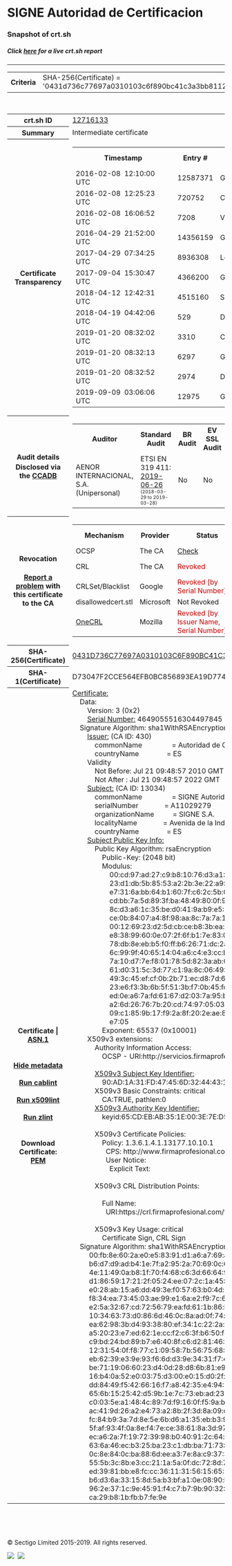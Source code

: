 # SIGNE Autoridad de Certificacion
### Snapshot of crt.sh
##### Click [here](https://crt.sh/?q=0431D736C77697A0310103C6F890BC41C3A3BB81128ADE8D3C3461B4028D4413) for a live crt.sh report

---
<!DOCTYPE HTML PUBLIC "-//W3C//DTD HTML 4.0 Transitional//EN">
<HTML>

<BODY>

<TABLE>
  <TR>
    <TH class="outer">Criteria</TH>
    <TD class="outer">SHA-256(Certificate) = '0431d736c77697a0310103c6f890bc41c3a3bb81128ade8d3c3461b4028d4413'</TD>
  </TR>
</TABLE>
<BR>
<TABLE>
  <TR>
    <TH class="outer">crt.sh ID</TH>
    <TD class="outer"><A href="?id=12716133">12716133</A></TD>
  </TR>
  <TR>
    <TH class="outer">Summary</TH>
    <TD class="outer">Intermediate certificate</TD>
  </TR>
  <TR>
    <TH class="outer">Certificate<BR>Transparency</TH>
    <TD class="outer">
<TABLE class="options" style="margin-left:0px">
  <TR>
    <TH>Timestamp</TH>
    <TH>Entry #</TH>
    <TH>Log Operator</TH>
    <TH>Log URL</TH>
  </TR>
  <TR>
    <TD>2016-02-08&nbsp; <FONT class="small">12:10:00 UTC</FONT></TD>
    <TD>12587371</TD>
    <TD>Google</TD>
    <TD>https://ct.googleapis.com/pilot</TD>
  </TR>
  <TR>
    <TD>2016-02-08&nbsp; <FONT class="small">12:25:23 UTC</FONT></TD>
    <TD>720752</TD>
    <TD>Certly</TD>
    <TD>https://log.certly.io</TD>
  </TR>
  <TR>
    <TD>2016-02-08&nbsp; <FONT class="small">16:06:52 UTC</FONT></TD>
    <TD>7208</TD>
    <TD>Venafi</TD>
    <TD>https://ctlog.api.venafi.com</TD>
  </TR>
  <TR>
    <TD>2016-04-29&nbsp; <FONT class="small">21:52:00 UTC</FONT></TD>
    <TD>14356159</TD>
    <TD>Google</TD>
    <TD>https://ct.googleapis.com/rocketeer</TD>
  </TR>
  <TR>
    <TD>2017-04-29&nbsp; <FONT class="small">07:34:25 UTC</FONT></TD>
    <TD>8936308</TD>
    <TD>Let's Encrypt</TD>
    <TD>https://clicky.ct.letsencrypt.org</TD>
  </TR>
  <TR>
    <TD>2017-09-04&nbsp; <FONT class="small">15:30:47 UTC</FONT></TD>
    <TD>4366200</TD>
    <TD>Google</TD>
    <TD>https://ct.googleapis.com/skydiver</TD>
  </TR>
  <TR>
    <TD>2018-04-12&nbsp; <FONT class="small">12:42:31 UTC</FONT></TD>
    <TD>4515160</TD>
    <TD>Sectigo</TD>
    <TD>https://dodo.ct.comodo.com</TD>
  </TR>
  <TR>
    <TD>2018-04-19&nbsp; <FONT class="small">04:42:06 UTC</FONT></TD>
    <TD>529</TD>
    <TD>DigiCert</TD>
    <TD>https://yeti2022.ct.digicert.com/log</TD>
  </TR>
  <TR>
    <TD>2019-01-20&nbsp; <FONT class="small">08:32:02 UTC</FONT></TD>
    <TD>3310</TD>
    <TD>Cloudflare</TD>
    <TD>https://ct.cloudflare.com/logs/nimbus2022</TD>
  </TR>
  <TR>
    <TD>2019-01-20&nbsp; <FONT class="small">08:32:13 UTC</FONT></TD>
    <TD>6297</TD>
    <TD>Google</TD>
    <TD>https://ct.googleapis.com/logs/xenon2022</TD>
  </TR>
  <TR>
    <TD>2019-01-20&nbsp; <FONT class="small">08:32:52 UTC</FONT></TD>
    <TD>2974</TD>
    <TD>DigiCert</TD>
    <TD>https://nessie2022.ct.digicert.com/log</TD>
  </TR>
  <TR>
    <TD>2019-09-09&nbsp; <FONT class="small">03:06:06 UTC</FONT></TD>
    <TD>12975</TD>
    <TD>Google</TD>
    <TD>https://ct.googleapis.com/logs/argon2022</TD>
  </TR>
</TABLE>
    </TD>
  </TR>
  <TR>
    <TH class="outer">Audit details<BR>
      <DIV class="small" style="padding-top:3px">Disclosed via the
        <A href="//ccadb-public.secure.force.com/mozilla/PublicAllIntermediateCerts" target="_blank">CCADB</A></DIV>
    </TH>
    <TD class="outer">
<TABLE class="options" style="margin-left:0px">
  <TR>
    <TH>Auditor</TH>
    <TH>Standard Audit</TH>
    <TH>BR Audit</TH>
    <TH>EV SSL Audit</TH>
    <TH>Documents</TH>
    <TH>CCADB</TH>
    <TH>Root Owner / Certificate</TH>
  </TR>
  <TR>
    <TD style="vertical-align:middle">AENOR INTERNACIONAL, S.A. (Unipersonal)</TD>
    <TD>ETSI EN 319 411:
      <A href="https://www.signe.es/wp-content/uploads/2019/07/2019-AENOR-Anexo-2-ETSI-319-411-2-PSC-SIGNE_v2-ce.pdf" target="_blank">2019-06-26</A>
      <BR><FONT style="font-size:8pt">(2018-03-29 to 2019-03-28)</FONT></TD>
    <TD>No    <TD>No    <TD>
      <A href="http://www.signe.es/wp-content/uploads/2018/08/DPC_SIGNE_2.1-180731.pdf" target="blank">CPS</A>
    </TD>
    <TD><A href="//ccadb.force.com/001o000000xOlfRAAS" target="_blank">001o000000xOlfRAAS</A></TD>
    <TD><A href="/?id=24651">Autoridad de Certificacion Firmaprofesional</A></TD>
  </TR>
</TABLE>
    </TD>
  </TR>
  <TR>
    <TH class="outer">Revocation<BR><BR>
      <DIV class="small" style="padding-top:3px"><A href="?id=12716133&opt=problemreporting">Report a problem</A> with<BR>this certificate to the CA</DIV></TH>
    <TD class="outer">
      <TABLE class="options" style="margin-left:0px">
        <TR>
          <TH>Mechanism</TH>
          <TH>Provider</TH>
          <TH>Status</TH>
          <TH>Revocation Date</TH>
          <TH>Last Observed in CRL</TH>
          <TH>Last Checked <SPAN style="color:#CC0000;vertical-align:middle;font-size:70%;font-weight:normal">(Error)</SPAN></TH>
        </TR>
        <TR>
          <TD>OCSP</TD>
          <TD>The CA</TD>
          <TD><A href="?id=12716133&opt=ocsp">Check</A></TD>
          <TD><SPAN style="color:#888888">?</SPAN></TD>
          <TD><SPAN style="color:#888888">n/a</SPAN></TD>
          <TD><SPAN style="color:#888888">?</SPAN></TD>
        </TR>
        <TR>
          <TD>CRL</TD>
          <TD>The CA</TD>
          <TD><SPAN style="color:#CC0000">Revoked</SPAN></TD><TD>2019-10-22&nbsp; <FONT class="small">08:42:26 UTC</FONT></TD><TD>2019-10-23&nbsp; <FONT class="small">13:07:52 UTC</FONT></TD><TD>2019-12-04&nbsp; <FONT class="small">16:50:06 UTC</FONT></TD>
        </TR>
        <TR>
          <TD>CRLSet/Blacklist</TD>
          <TD>Google</TD>
          <TD><SPAN style="color:#CC0000">Revoked [by Serial Number]</SPAN></TD>
          <TD><SPAN style="color:#888888">n/a</SPAN></TD>
          <TD><SPAN style="color:#888888">n/a</SPAN></TD>
          <TD><SPAN style="color:#888888">n/a</SPAN></TD>
        </TR>
        <TR>
          <TD>disallowedcert.stl</TD>
          <TD>Microsoft</TD>
          <TD>Not Revoked</TD>
          <TD><SPAN style="color:#888888">n/a</SPAN></TD>
          <TD><SPAN style="color:#888888">n/a</SPAN></TD>
          <TD><SPAN style="color:#888888">n/a</SPAN></TD>
        </TR>
        <TR>
          <TD><A href="/mozilla-onecrl" target="_blank">OneCRL</A></TD>
          <TD>Mozilla</TD>
          <TD><SPAN style="color:#CC0000">Revoked [by Issuer Name, Serial Number]</SPAN></TD><TD><SPAN style="color:#888888">Unknown</SPAN></TD>
          <TD><SPAN style="color:#888888">n/a</SPAN></TD>
          <TD><SPAN style="color:#888888">n/a</SPAN></TD>
        </TR>
      </TABLE>
    </TD>
  </TR>
  <TR>
    <TH class="outer">SHA-256(Certificate)</TH>
    <TD class="outer"><A href="//censys.io/certificates/0431d736c77697a0310103c6f890bc41c3a3bb81128ade8d3c3461b4028d4413">0431D736C77697A0310103C6F890BC41C3A3BB81128ADE8D3C3461B4028D4413</A></TD>
  </TR>
  <TR>
    <TH class="outer">SHA-1(Certificate)</TH>
    <TD class="outer">D73047F2CCE564EFB0BC856893EA19D77469398C</TD>
  </TR>
  <TR>
    <TH class="outer">Certificate | <A href="?asn1=12716133">ASN.1</A>
      <SPAN class="small"><BR>
      <BR><BR><A href="?id=12716133&opt=nometadata">Hide metadata</A>
      <BR><BR><A href="?id=12716133&opt=cablint">Run cablint</A>
      <BR><BR><A href="?id=12716133&opt=x509lint">Run x509lint</A>
      <BR><BR><A href="?id=12716133&opt=zlint">Run zlint</A>
      <BR><BR><BR>Download Certificate: <A href="?d=12716133">PEM</A>
      </SPAN>
    </TH>
    <TD class="text"><A href="?d=12716133">Certificate:</A><BR>&nbsp;&nbsp;&nbsp;&nbsp;Data:<BR>&nbsp;&nbsp;&nbsp;&nbsp;&nbsp;&nbsp;&nbsp;&nbsp;Version:&nbsp;3&nbsp;(0x2)<BR>&nbsp;&nbsp;&nbsp;&nbsp;&nbsp;&nbsp;&nbsp;&nbsp;<A href="?serial=4084c35c3e665cb5">Serial&nbsp;Number:</A>&nbsp;4649055516304497845&nbsp;(0x4084c35c3e665cb5)<BR>&nbsp;&nbsp;&nbsp;&nbsp;Signature&nbsp;Algorithm:&nbsp;sha1WithRSAEncryption<BR>&nbsp;&nbsp;&nbsp;&nbsp;&nbsp;&nbsp;&nbsp;&nbsp;<A href="?caid=430">Issuer:</A> <SPAN class="small">(CA ID: 430)</SPAN><BR>&nbsp;&nbsp;&nbsp;&nbsp;&nbsp;&nbsp;&nbsp;&nbsp;&nbsp;&nbsp;&nbsp;&nbsp;commonName&nbsp;&nbsp;&nbsp;&nbsp;&nbsp;&nbsp;&nbsp;&nbsp;&nbsp;&nbsp;&nbsp;&nbsp;&nbsp;&nbsp;&nbsp;&nbsp;=&nbsp;Autoridad&nbsp;de&nbsp;Certificacion&nbsp;Firmaprofesional&nbsp;CIF&nbsp;A62634068<BR>&nbsp;&nbsp;&nbsp;&nbsp;&nbsp;&nbsp;&nbsp;&nbsp;&nbsp;&nbsp;&nbsp;&nbsp;countryName&nbsp;&nbsp;&nbsp;&nbsp;&nbsp;&nbsp;&nbsp;&nbsp;&nbsp;&nbsp;&nbsp;&nbsp;&nbsp;&nbsp;&nbsp;=&nbsp;ES<BR>&nbsp;&nbsp;&nbsp;&nbsp;&nbsp;&nbsp;&nbsp;&nbsp;Validity<BR>&nbsp;&nbsp;&nbsp;&nbsp;&nbsp;&nbsp;&nbsp;&nbsp;&nbsp;&nbsp;&nbsp;&nbsp;Not&nbsp;Before:&nbsp;Jul&nbsp;21&nbsp;09:48:57&nbsp;2010&nbsp;GMT<BR>&nbsp;&nbsp;&nbsp;&nbsp;&nbsp;&nbsp;&nbsp;&nbsp;&nbsp;&nbsp;&nbsp;&nbsp;Not&nbsp;After&nbsp;:&nbsp;Jul&nbsp;21&nbsp;09:48:57&nbsp;2022&nbsp;GMT<BR>&nbsp;&nbsp;&nbsp;&nbsp;&nbsp;&nbsp;&nbsp;&nbsp;<A href="?caid=13034">Subject:</A> <SPAN class="small">(CA ID: 13034)</SPAN><BR>&nbsp;&nbsp;&nbsp;&nbsp;&nbsp;&nbsp;&nbsp;&nbsp;&nbsp;&nbsp;&nbsp;&nbsp;commonName&nbsp;&nbsp;&nbsp;&nbsp;&nbsp;&nbsp;&nbsp;&nbsp;&nbsp;&nbsp;&nbsp;&nbsp;&nbsp;&nbsp;&nbsp;&nbsp;=&nbsp;SIGNE&nbsp;Autoridad&nbsp;de&nbsp;Certificacion<BR>&nbsp;&nbsp;&nbsp;&nbsp;&nbsp;&nbsp;&nbsp;&nbsp;&nbsp;&nbsp;&nbsp;&nbsp;serialNumber&nbsp;&nbsp;&nbsp;&nbsp;&nbsp;&nbsp;&nbsp;&nbsp;&nbsp;&nbsp;&nbsp;&nbsp;&nbsp;&nbsp;=&nbsp;A11029279<BR>&nbsp;&nbsp;&nbsp;&nbsp;&nbsp;&nbsp;&nbsp;&nbsp;&nbsp;&nbsp;&nbsp;&nbsp;organizationName&nbsp;&nbsp;&nbsp;&nbsp;&nbsp;&nbsp;&nbsp;&nbsp;&nbsp;&nbsp;=&nbsp;SIGNE&nbsp;S.A.<BR>&nbsp;&nbsp;&nbsp;&nbsp;&nbsp;&nbsp;&nbsp;&nbsp;&nbsp;&nbsp;&nbsp;&nbsp;localityName&nbsp;&nbsp;&nbsp;&nbsp;&nbsp;&nbsp;&nbsp;&nbsp;&nbsp;&nbsp;&nbsp;&nbsp;&nbsp;&nbsp;=&nbsp;Avenida&nbsp;de&nbsp;la&nbsp;Industria&nbsp;18.&nbsp;Tres&nbsp;Cantos&nbsp;28760-Madrid<BR>&nbsp;&nbsp;&nbsp;&nbsp;&nbsp;&nbsp;&nbsp;&nbsp;&nbsp;&nbsp;&nbsp;&nbsp;countryName&nbsp;&nbsp;&nbsp;&nbsp;&nbsp;&nbsp;&nbsp;&nbsp;&nbsp;&nbsp;&nbsp;&nbsp;&nbsp;&nbsp;&nbsp;=&nbsp;ES<BR>&nbsp;&nbsp;&nbsp;&nbsp;&nbsp;&nbsp;&nbsp;&nbsp;<A href="?spkisha256=ca77a527af8ab05d09f8d88aa51ae2a995a2fb0cbc7cb6622ff13538f23d9bb4">Subject&nbsp;Public&nbsp;Key&nbsp;Info:</A><BR>&nbsp;&nbsp;&nbsp;&nbsp;&nbsp;&nbsp;&nbsp;&nbsp;&nbsp;&nbsp;&nbsp;&nbsp;Public&nbsp;Key&nbsp;Algorithm:&nbsp;rsaEncryption<BR>&nbsp;&nbsp;&nbsp;&nbsp;&nbsp;&nbsp;&nbsp;&nbsp;&nbsp;&nbsp;&nbsp;&nbsp;&nbsp;&nbsp;&nbsp;&nbsp;Public-Key:&nbsp;(2048&nbsp;bit)<BR>&nbsp;&nbsp;&nbsp;&nbsp;&nbsp;&nbsp;&nbsp;&nbsp;&nbsp;&nbsp;&nbsp;&nbsp;&nbsp;&nbsp;&nbsp;&nbsp;Modulus:<BR>&nbsp;&nbsp;&nbsp;&nbsp;&nbsp;&nbsp;&nbsp;&nbsp;&nbsp;&nbsp;&nbsp;&nbsp;&nbsp;&nbsp;&nbsp;&nbsp;&nbsp;&nbsp;&nbsp;&nbsp;00:cd:97:ad:27:c9:b8:10:76:d3:a1:68:5b:e2:3f:<BR>&nbsp;&nbsp;&nbsp;&nbsp;&nbsp;&nbsp;&nbsp;&nbsp;&nbsp;&nbsp;&nbsp;&nbsp;&nbsp;&nbsp;&nbsp;&nbsp;&nbsp;&nbsp;&nbsp;&nbsp;23:d1:db:5b:85:53:a2:2b:3e:22:a9:64:39:98:58:<BR>&nbsp;&nbsp;&nbsp;&nbsp;&nbsp;&nbsp;&nbsp;&nbsp;&nbsp;&nbsp;&nbsp;&nbsp;&nbsp;&nbsp;&nbsp;&nbsp;&nbsp;&nbsp;&nbsp;&nbsp;e7:31:6a:bb:64:b1:60:7f:c6:2c:5b:08:dd:a5:70:<BR>&nbsp;&nbsp;&nbsp;&nbsp;&nbsp;&nbsp;&nbsp;&nbsp;&nbsp;&nbsp;&nbsp;&nbsp;&nbsp;&nbsp;&nbsp;&nbsp;&nbsp;&nbsp;&nbsp;&nbsp;cd:bb:7a:5d:89:3f:ba:48:49:80:0f:96:ec:eb:a7:<BR>&nbsp;&nbsp;&nbsp;&nbsp;&nbsp;&nbsp;&nbsp;&nbsp;&nbsp;&nbsp;&nbsp;&nbsp;&nbsp;&nbsp;&nbsp;&nbsp;&nbsp;&nbsp;&nbsp;&nbsp;8c:d3:a6:1c:35:be:d0:41:9a:b9:e5:9d:4d:d1:cd:<BR>&nbsp;&nbsp;&nbsp;&nbsp;&nbsp;&nbsp;&nbsp;&nbsp;&nbsp;&nbsp;&nbsp;&nbsp;&nbsp;&nbsp;&nbsp;&nbsp;&nbsp;&nbsp;&nbsp;&nbsp;ce:0b:84:07:a4:8f:98:aa:8c:7a:7a:1d:1a:b3:d6:<BR>&nbsp;&nbsp;&nbsp;&nbsp;&nbsp;&nbsp;&nbsp;&nbsp;&nbsp;&nbsp;&nbsp;&nbsp;&nbsp;&nbsp;&nbsp;&nbsp;&nbsp;&nbsp;&nbsp;&nbsp;00:12:69:23:d2:5d:cb:ce:b8:3b:ea:e2:3a:a0:ff:<BR>&nbsp;&nbsp;&nbsp;&nbsp;&nbsp;&nbsp;&nbsp;&nbsp;&nbsp;&nbsp;&nbsp;&nbsp;&nbsp;&nbsp;&nbsp;&nbsp;&nbsp;&nbsp;&nbsp;&nbsp;e8:38:99:60:0e:07:2f:6f:b1:7e:83:02:11:28:b1:<BR>&nbsp;&nbsp;&nbsp;&nbsp;&nbsp;&nbsp;&nbsp;&nbsp;&nbsp;&nbsp;&nbsp;&nbsp;&nbsp;&nbsp;&nbsp;&nbsp;&nbsp;&nbsp;&nbsp;&nbsp;78:db:8e:eb:b5:f0:ff:b6:26:71:dc:2a:ae:47:22:<BR>&nbsp;&nbsp;&nbsp;&nbsp;&nbsp;&nbsp;&nbsp;&nbsp;&nbsp;&nbsp;&nbsp;&nbsp;&nbsp;&nbsp;&nbsp;&nbsp;&nbsp;&nbsp;&nbsp;&nbsp;6c:99:9f:40:65:14:04:a6:c4:e3:cc:b2:82:1a:e4:<BR>&nbsp;&nbsp;&nbsp;&nbsp;&nbsp;&nbsp;&nbsp;&nbsp;&nbsp;&nbsp;&nbsp;&nbsp;&nbsp;&nbsp;&nbsp;&nbsp;&nbsp;&nbsp;&nbsp;&nbsp;7a:10:d7:7e:f8:01:78:5d:82:3a:ab:0c:75:7b:2f:<BR>&nbsp;&nbsp;&nbsp;&nbsp;&nbsp;&nbsp;&nbsp;&nbsp;&nbsp;&nbsp;&nbsp;&nbsp;&nbsp;&nbsp;&nbsp;&nbsp;&nbsp;&nbsp;&nbsp;&nbsp;61:d0:31:5c:3d:77:c1:9a:8c:06:49:99:21:84:d8:<BR>&nbsp;&nbsp;&nbsp;&nbsp;&nbsp;&nbsp;&nbsp;&nbsp;&nbsp;&nbsp;&nbsp;&nbsp;&nbsp;&nbsp;&nbsp;&nbsp;&nbsp;&nbsp;&nbsp;&nbsp;49:3c:45:ef:cf:0b:2b:71:ec:d8:7d:6a:de:72:2b:<BR>&nbsp;&nbsp;&nbsp;&nbsp;&nbsp;&nbsp;&nbsp;&nbsp;&nbsp;&nbsp;&nbsp;&nbsp;&nbsp;&nbsp;&nbsp;&nbsp;&nbsp;&nbsp;&nbsp;&nbsp;23:e6:f3:3b:6b:5f:51:3b:f7:0b:45:fd:03:a9:1e:<BR>&nbsp;&nbsp;&nbsp;&nbsp;&nbsp;&nbsp;&nbsp;&nbsp;&nbsp;&nbsp;&nbsp;&nbsp;&nbsp;&nbsp;&nbsp;&nbsp;&nbsp;&nbsp;&nbsp;&nbsp;ed:0e:a6:7a:fd:61:67:d2:03:7a:95:b6:0c:f6:bb:<BR>&nbsp;&nbsp;&nbsp;&nbsp;&nbsp;&nbsp;&nbsp;&nbsp;&nbsp;&nbsp;&nbsp;&nbsp;&nbsp;&nbsp;&nbsp;&nbsp;&nbsp;&nbsp;&nbsp;&nbsp;a2:6d:26:76:7b:20:cd:74:97:05:03:ff:42:e9:7f:<BR>&nbsp;&nbsp;&nbsp;&nbsp;&nbsp;&nbsp;&nbsp;&nbsp;&nbsp;&nbsp;&nbsp;&nbsp;&nbsp;&nbsp;&nbsp;&nbsp;&nbsp;&nbsp;&nbsp;&nbsp;09:c1:85:9b:17:f9:2a:8f:20:2e:ae:85:f6:e9:4f:<BR>&nbsp;&nbsp;&nbsp;&nbsp;&nbsp;&nbsp;&nbsp;&nbsp;&nbsp;&nbsp;&nbsp;&nbsp;&nbsp;&nbsp;&nbsp;&nbsp;&nbsp;&nbsp;&nbsp;&nbsp;e7:05<BR>&nbsp;&nbsp;&nbsp;&nbsp;&nbsp;&nbsp;&nbsp;&nbsp;&nbsp;&nbsp;&nbsp;&nbsp;&nbsp;&nbsp;&nbsp;&nbsp;Exponent:&nbsp;65537&nbsp;(0x10001)<BR>&nbsp;&nbsp;&nbsp;&nbsp;&nbsp;&nbsp;&nbsp;&nbsp;X509v3&nbsp;extensions:<BR>&nbsp;&nbsp;&nbsp;&nbsp;&nbsp;&nbsp;&nbsp;&nbsp;&nbsp;&nbsp;&nbsp;&nbsp;Authority&nbsp;Information&nbsp;Access:&nbsp;<BR>&nbsp;&nbsp;&nbsp;&nbsp;&nbsp;&nbsp;&nbsp;&nbsp;&nbsp;&nbsp;&nbsp;&nbsp;&nbsp;&nbsp;&nbsp;&nbsp;OCSP&nbsp;-&nbsp;URI:http://servicios.firmaprofesional.com/ocsp<BR><BR>&nbsp;&nbsp;&nbsp;&nbsp;&nbsp;&nbsp;&nbsp;&nbsp;&nbsp;&nbsp;&nbsp;&nbsp;<A href="?ski=90ad1a31fd47456d32444318859764c738ae6da8">X509v3&nbsp;Subject&nbsp;Key&nbsp;Identifier:</A><BR>&nbsp;&nbsp;&nbsp;&nbsp;&nbsp;&nbsp;&nbsp;&nbsp;&nbsp;&nbsp;&nbsp;&nbsp;&nbsp;&nbsp;&nbsp;&nbsp;90:AD:1A:31:FD:47:45:6D:32:44:43:18:85:97:64:C7:38:AE:6D:A8<BR>&nbsp;&nbsp;&nbsp;&nbsp;&nbsp;&nbsp;&nbsp;&nbsp;&nbsp;&nbsp;&nbsp;&nbsp;X509v3&nbsp;Basic&nbsp;Constraints:&nbsp;critical<BR>&nbsp;&nbsp;&nbsp;&nbsp;&nbsp;&nbsp;&nbsp;&nbsp;&nbsp;&nbsp;&nbsp;&nbsp;&nbsp;&nbsp;&nbsp;&nbsp;CA:TRUE,&nbsp;pathlen:0<BR>&nbsp;&nbsp;&nbsp;&nbsp;&nbsp;&nbsp;&nbsp;&nbsp;&nbsp;&nbsp;&nbsp;&nbsp;<A href="?ski=65cdebab351e003e7ed574c01cb473470e1a642f">X509v3&nbsp;Authority&nbsp;Key&nbsp;Identifier:</A><BR>&nbsp;&nbsp;&nbsp;&nbsp;&nbsp;&nbsp;&nbsp;&nbsp;&nbsp;&nbsp;&nbsp;&nbsp;&nbsp;&nbsp;&nbsp;&nbsp;keyid:65:CD:EB:AB:35:1E:00:3E:7E:D5:74:C0:1C:B4:73:47:0E:1A:64:2F<BR><BR>&nbsp;&nbsp;&nbsp;&nbsp;&nbsp;&nbsp;&nbsp;&nbsp;&nbsp;&nbsp;&nbsp;&nbsp;X509v3&nbsp;Certificate&nbsp;Policies:&nbsp;<BR>&nbsp;&nbsp;&nbsp;&nbsp;&nbsp;&nbsp;&nbsp;&nbsp;&nbsp;&nbsp;&nbsp;&nbsp;&nbsp;&nbsp;&nbsp;&nbsp;Policy:&nbsp;1.3.6.1.4.1.13177.10.10.1<BR>&nbsp;&nbsp;&nbsp;&nbsp;&nbsp;&nbsp;&nbsp;&nbsp;&nbsp;&nbsp;&nbsp;&nbsp;&nbsp;&nbsp;&nbsp;&nbsp;&nbsp;&nbsp;CPS:&nbsp;http://www.firmaprofesional.com/cps<BR>&nbsp;&nbsp;&nbsp;&nbsp;&nbsp;&nbsp;&nbsp;&nbsp;&nbsp;&nbsp;&nbsp;&nbsp;&nbsp;&nbsp;&nbsp;&nbsp;&nbsp;&nbsp;User&nbsp;Notice:<BR>&nbsp;&nbsp;&nbsp;&nbsp;&nbsp;&nbsp;&nbsp;&nbsp;&nbsp;&nbsp;&nbsp;&nbsp;&nbsp;&nbsp;&nbsp;&nbsp;&nbsp;&nbsp;&nbsp;&nbsp;Explicit&nbsp;Text:&nbsp;<BR><BR>&nbsp;&nbsp;&nbsp;&nbsp;&nbsp;&nbsp;&nbsp;&nbsp;&nbsp;&nbsp;&nbsp;&nbsp;X509v3&nbsp;CRL&nbsp;Distribution&nbsp;Points:&nbsp;<BR><BR>&nbsp;&nbsp;&nbsp;&nbsp;&nbsp;&nbsp;&nbsp;&nbsp;&nbsp;&nbsp;&nbsp;&nbsp;&nbsp;&nbsp;&nbsp;&nbsp;Full&nbsp;Name:<BR>&nbsp;&nbsp;&nbsp;&nbsp;&nbsp;&nbsp;&nbsp;&nbsp;&nbsp;&nbsp;&nbsp;&nbsp;&nbsp;&nbsp;&nbsp;&nbsp;&nbsp;&nbsp;URI:https://crl.firmaprofesional.com/fproot.crl<BR><BR>&nbsp;&nbsp;&nbsp;&nbsp;&nbsp;&nbsp;&nbsp;&nbsp;&nbsp;&nbsp;&nbsp;&nbsp;X509v3&nbsp;Key&nbsp;Usage:&nbsp;critical<BR>&nbsp;&nbsp;&nbsp;&nbsp;&nbsp;&nbsp;&nbsp;&nbsp;&nbsp;&nbsp;&nbsp;&nbsp;&nbsp;&nbsp;&nbsp;&nbsp;Certificate&nbsp;Sign,&nbsp;CRL&nbsp;Sign<BR>&nbsp;&nbsp;&nbsp;&nbsp;Signature&nbsp;Algorithm:&nbsp;sha1WithRSAEncryption<BR>&nbsp;&nbsp;&nbsp;&nbsp;&nbsp;&nbsp;&nbsp;&nbsp;&nbsp;00:fb:8e:60:2a:e0:e5:83:91:d1:a6:a7:69:a9:4c:29:31:dd:<BR>&nbsp;&nbsp;&nbsp;&nbsp;&nbsp;&nbsp;&nbsp;&nbsp;&nbsp;b6:d7:d9:ad:b4:1e:7f:a2:95:2a:70:69:0c:64:65:1c:dd:f9:<BR>&nbsp;&nbsp;&nbsp;&nbsp;&nbsp;&nbsp;&nbsp;&nbsp;&nbsp;4e:11:49:0a:b8:1f:70:f4:68:c6:3d:66:64:9b:82:4a:f3:fe:<BR>&nbsp;&nbsp;&nbsp;&nbsp;&nbsp;&nbsp;&nbsp;&nbsp;&nbsp;d1:86:59:17:21:2f:05:24:ee:07:2c:1a:45:2b:0f:42:5d:cb:<BR>&nbsp;&nbsp;&nbsp;&nbsp;&nbsp;&nbsp;&nbsp;&nbsp;&nbsp;e0:28:ab:15:a6:dd:49:3e:f0:57:63:b0:4d:eb:9f:c7:f4:01:<BR>&nbsp;&nbsp;&nbsp;&nbsp;&nbsp;&nbsp;&nbsp;&nbsp;&nbsp;f8:34:ea:73:45:03:ae:99:e1:6a:e2:f9:7c:66:f2:c5:3c:4a:<BR>&nbsp;&nbsp;&nbsp;&nbsp;&nbsp;&nbsp;&nbsp;&nbsp;&nbsp;e2:5a:32:67:cd:72:56:79:ea:fd:61:1b:86:b6:3f:9f:97:91:<BR>&nbsp;&nbsp;&nbsp;&nbsp;&nbsp;&nbsp;&nbsp;&nbsp;&nbsp;10:34:63:73:d0:86:6d:46:0c:8a:ad:0f:74:af:d1:7f:91:76:<BR>&nbsp;&nbsp;&nbsp;&nbsp;&nbsp;&nbsp;&nbsp;&nbsp;&nbsp;ea:62:98:3b:d4:93:38:80:ef:34:1c:22:2a:3d:80:e5:ea:74:<BR>&nbsp;&nbsp;&nbsp;&nbsp;&nbsp;&nbsp;&nbsp;&nbsp;&nbsp;a5:20:23:e7:ed:62:1e:cc:f2:c6:3f:b6:50:f4:74:d8:7c:af:<BR>&nbsp;&nbsp;&nbsp;&nbsp;&nbsp;&nbsp;&nbsp;&nbsp;&nbsp;c9:bd:24:bd:89:b7:e6:40:8f:c6:d2:81:46:79:6e:06:a4:12:<BR>&nbsp;&nbsp;&nbsp;&nbsp;&nbsp;&nbsp;&nbsp;&nbsp;&nbsp;12:31:54:0f:f8:77:c1:09:58:7b:56:75:68:49:93:15:ad:1b:<BR>&nbsp;&nbsp;&nbsp;&nbsp;&nbsp;&nbsp;&nbsp;&nbsp;&nbsp;eb:62:39:e3:9e:93:f6:6d:d3:9e:34:31:f7:43:4d:a0:9f:80:<BR>&nbsp;&nbsp;&nbsp;&nbsp;&nbsp;&nbsp;&nbsp;&nbsp;&nbsp;be:71:19:06:60:23:d4:0d:28:d8:6b:81:e9:5d:40:df:b4:08:<BR>&nbsp;&nbsp;&nbsp;&nbsp;&nbsp;&nbsp;&nbsp;&nbsp;&nbsp;16:b4:0a:52:e0:03:75:d3:00:e0:15:d0:2f:dc:ac:4b:70:eb:<BR>&nbsp;&nbsp;&nbsp;&nbsp;&nbsp;&nbsp;&nbsp;&nbsp;&nbsp;dd:84:49:f5:42:66:16:f7:a8:42:35:e4:94:1f:ec:c0:3b:22:<BR>&nbsp;&nbsp;&nbsp;&nbsp;&nbsp;&nbsp;&nbsp;&nbsp;&nbsp;65:6b:15:25:42:d5:9b:1e:7c:73:eb:ad:23:e7:a6:a2:ea:24:<BR>&nbsp;&nbsp;&nbsp;&nbsp;&nbsp;&nbsp;&nbsp;&nbsp;&nbsp;c0:03:5e:a1:48:4c:89:7d:f9:16:0f:f5:9a:b1:8b:d9:bd:22:<BR>&nbsp;&nbsp;&nbsp;&nbsp;&nbsp;&nbsp;&nbsp;&nbsp;&nbsp;ac:41:9d:26:a2:e4:73:a2:8b:2f:3d:8a:09:ce:0a:ac:d0:c5:<BR>&nbsp;&nbsp;&nbsp;&nbsp;&nbsp;&nbsp;&nbsp;&nbsp;&nbsp;fc:84:b9:3a:7d:8e:5e:6b:d6:a1:35:eb:b3:96:72:f8:e6:6f:<BR>&nbsp;&nbsp;&nbsp;&nbsp;&nbsp;&nbsp;&nbsp;&nbsp;&nbsp;5f:af:93:4f:0a:8e:f4:7e:ce:38:61:8a:3d:97:6b:42:1a:5f:<BR>&nbsp;&nbsp;&nbsp;&nbsp;&nbsp;&nbsp;&nbsp;&nbsp;&nbsp;ec:a6:2a:7f:19:72:39:98:b0:40:91:2c:64:cd:62:3b:a6:b8:<BR>&nbsp;&nbsp;&nbsp;&nbsp;&nbsp;&nbsp;&nbsp;&nbsp;&nbsp;63:6a:46:ec:b3:25:ba:23:c1:db:ba:71:73:7c:1d:1d:74:54:<BR>&nbsp;&nbsp;&nbsp;&nbsp;&nbsp;&nbsp;&nbsp;&nbsp;&nbsp;0c:8e:84:0c:ba:88:6d:ee:a3:7e:8a:c9:37:38:07:66:ce:1d:<BR>&nbsp;&nbsp;&nbsp;&nbsp;&nbsp;&nbsp;&nbsp;&nbsp;&nbsp;55:5b:3c:8b:e3:cc:21:1a:5a:0f:dc:72:8d:70:7a:1e:1a:e1:<BR>&nbsp;&nbsp;&nbsp;&nbsp;&nbsp;&nbsp;&nbsp;&nbsp;&nbsp;ed:39:81:bb:e8:fc:cc:36:11:31:56:15:65:87:d3:da:8f:87:<BR>&nbsp;&nbsp;&nbsp;&nbsp;&nbsp;&nbsp;&nbsp;&nbsp;&nbsp;b6:d3:6a:33:15:8d:5a:b3:bf:a1:0e:08:90:ba:92:74:37:92:<BR>&nbsp;&nbsp;&nbsp;&nbsp;&nbsp;&nbsp;&nbsp;&nbsp;&nbsp;96:2e:37:1c:9e:45:91:f4:c7:b7:9b:90:32:85:ea:9b:ab:13:<BR>&nbsp;&nbsp;&nbsp;&nbsp;&nbsp;&nbsp;&nbsp;&nbsp;&nbsp;ca:29:b8:1b:fb:b7:fe:9e<BR>    </TD>
  </TR>
</TABLE>

  <BR><BR><BR>

  <P class="copyright">&copy; Sectigo Limited 2015-2019. All rights reserved.</P>
  <DIV>
    <A href="https://sectigo.com/"><IMG src="/sectigo_s.png"></A>
    &nbsp;<A href="https://github.com/crtsh"><IMG src="/GitHub-Mark-32px.png"></A>
  </DIV>
</BODY>
</HTML>
